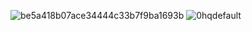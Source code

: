 ![be5a418b07ace34444c33b7f9ba1693b](https://github.com/user-attachments/assets/fc199353-5b50-479c-be61-bb8bfba63950)
![0hqdefault](https://github.com/user-attachments/assets/73799766-93ac-47c5-b82a-b6de777c8f98)
